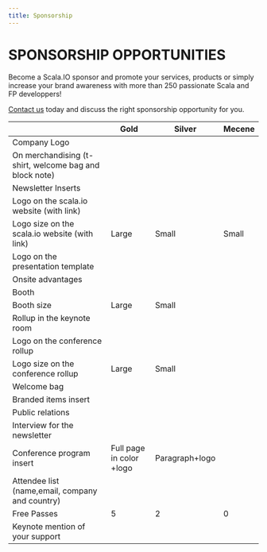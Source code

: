 ```yaml
---
title: Sponsorship
---
```

SPONSORSHIP OPPORTUNITIES
========================

Become a Scala.IO sponsor and promote your services, products or simply increase your brand awareness with more than 250 passionate Scala and FP developpers!

[Contact us](mailto:sponsor@scala.io) today and discuss the right sponsorship opportunity for you.

<table class="table table-bordered">
	<thead>
		<tr>
			<th class="tablehead"></th>
			<th class="tablehead">Gold</th>
			<th class="tablehead">Silver</th>
			<th class="tablehead">Mecene</th>
		</tr>
	<thead>
	<tbody>
	<tr>
		<td class="tablesub">Company Logo</td>
		<td class="tablesub"></td>
		<td class="tablesub"></td>
		<td class="tablesub"></td>
	</tr>
	<tr>	
		<td class="rowlabel">On merchandising (t-shirt, welcome bag and block note)</td>		
		<td><i class="icon-ok"></td>
		<td></td>
		<td></td>		
	</tr>
	<tr>
		<td class="rowlabel">Newsletter Inserts</td>
		<td><i class="icon-ok"></td>
		<td></td>
		<td></td>
	</tr>
	<tr>		
		<td class="rowlabel">Logo on the scala.io website (with link)</td>
		<td><i class="icon-ok"></td>
		<td><i class="icon-ok"></td>
		<td><i class="icon-ok"></td>
	</tr>
	<tr>		
		<td class="rowlabel">Logo size on the scala.io website (with link)</td>
		<td>Large</td>
		<td>Small</td>
		<td>Small</td>
	</tr>
	<tr>		
		<td class="rowlabel">Logo on the presentation template</td>
		<td><i class="icon-ok"></td>
		<td></td>
		<td></td>
	</tr>	
	<tr>
		<td class="tablesub">Onsite advantages</td>
		<td class="tablesub"></td>
		<td class="tablesub"></td>
		<td class="tablesub"></td>
	</tr>
	<tr>	
		<td class="rowlabel">Booth</td>		
		<td><i class="icon-ok"></td>
		<td><i class="icon-ok"></td>
		<td></td>		
	</tr>
	<tr>	
		<td class="rowlabel">Booth size</td>		
		<td>Large</td>
		<td>Small</td>
		<td></td>		
	</tr>
	<tr>		
		<td class="rowlabel">Rollup in the keynote room</td>
		<td><i class="icon-ok"></td>
		<td></td>
		<td></td>
	</tr>
	<tr>		
		<td class="rowlabel">Logo on the conference rollup</td>
		<td><i class="icon-ok"></td>
		<td><i class="icon-ok"></td>
		<td></td>
	</tr>
	<tr>		
		<td class="rowlabel">Logo size on the conference rollup</td>
		<td>Large</td>
		<td>Small</td>
		<td></td>
	</tr>
	<tr>
		<td class="tablesub">Welcome bag</td>
		<td class="tablesub"></td>
		<td class="tablesub"></td>
		<td class="tablesub"></td>
	</tr>
	<tr>		
		<td class="rowlabel">Branded items insert</td>
		<td><i class="icon-ok"></td>
		<td></td>
		<td></td>
	</tr>
	<tr>
		<td class="tablesub">Public relations</td>
		<td class="tablesub"></td>
		<td class="tablesub"></td>
		<td class="tablesub"></td>
	</tr>
	<tr>		
		<td class="rowlabel">Interview for the newsletter</td>
		<td><i class="icon-ok"></td>
		<td></td>
		<td></td>
	</tr>
	<tr>		
		<td class="rowlabel">Conference program insert</td>
		<td>Full page in color +logo</td>
		<td>Paragraph+logo</td>
		<td></td>
	</tr>
	<tr>		
		<td class="rowlabel">Attendee list (name,email, company and country)</td>
		<td><i class="icon-ok"></td>
		<td></td>
		<td></td>
	</tr>
	<tr>		
		<td class="rowlabel">Free Passes</td>
		<td>5</td>
		<td>2</td>
		<td>0</td>
	</tr>
	<tr>		
		<td class="rowlabel">Keynote mention of your support</td>
		<td><i class="icon-ok"></td>
		<td><i class="icon-ok"></td>
		<td><i class="icon-ok"></td>
	</tr>
	</tbody>
</table>

